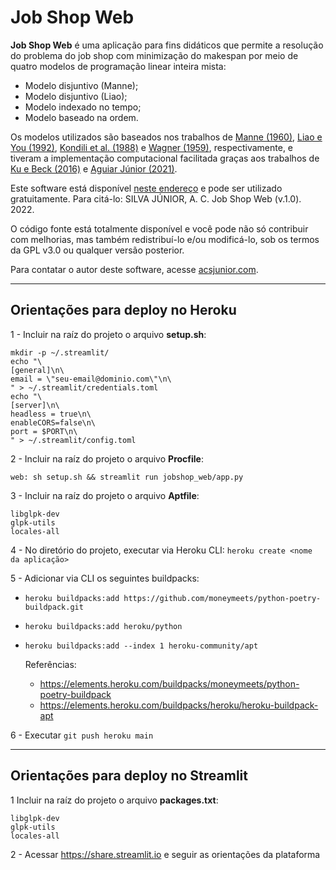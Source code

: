 # Job Shop Web

**Job Shop Web** é uma aplicação para fins didáticos que permite a resolução do problema do job shop com minimização do makespan por meio de quatro modelos de programação linear inteira mista:

- Modelo disjuntivo (Manne);
- Modelo disjuntivo (Liao);
- Modelo indexado no tempo;
- Modelo baseado na ordem.

Os modelos utilizados são baseados nos trabalhos de [Manne (1960)](https://pubsonline.informs.org/doi/abs/10.1287/opre.8.2.219), [Liao e You (1992)](https://www.tandfonline.com/doi/abs/10.1057/jors.1992.162), [Kondili et al. (1988)](https://www.researchgate.net/profile/Roger-Sargent/publication/272294074_A_General_Algorithm_for_Scheduling_Batch_Operations/links/54e114140cf24d184b0fc476/A-General-Algorithm-for-Scheduling-Batch-Operations.pdf) e [Wagner (1959)](https://onlinelibrary.wiley.com/doi/abs/10.1002/nav.3800060205), respectivamente, e tiveram a implementação computacional facilitada graças aos trabalhos de [Ku e Beck (2016)](https://www.sciencedirect.com/science/article/abs/pii/S0305054816300764) e [Aguiar Júnior (2021)](https://repositorio.ufc.br/bitstream/riufc/59600/3/2021_dis_jcajunior.pdf).

Este software está disponível [neste endereço](https://jobshop-web.herokuapp.com) e pode ser utilizado gratuitamente. Para citá-lo: SILVA JÚNIOR, A. C. Job Shop Web (v.1.0). 2022.

O código fonte está totalmente disponível e você pode não só contribuir com melhorias, mas também redistribuí-lo e/ou modificá-lo, sob os termos da GPL v3.0 ou qualquer versão posterior.

Para contatar o autor deste software, acesse [acsjunior.com](https://acsjunior.com).

<hr>

## Orientações para deploy no Heroku

1 - Incluir na raíz do projeto o arquivo **setup.sh**:

```
mkdir -p ~/.streamlit/
echo "\
[general]\n\
email = \"seu-email@dominio.com\"\n\
" > ~/.streamlit/credentials.toml
echo "\
[server]\n\
headless = true\n\
enableCORS=false\n\
port = $PORT\n\
" > ~/.streamlit/config.toml
```

2 - Incluir na raíz do projeto o arquivo **Procfile**:

```
web: sh setup.sh && streamlit run jobshop_web/app.py
```

3 - Incluir na raíz do projeto o arquivo **Aptfile**:

```
libglpk-dev 
glpk-utils
locales-all
```

4 - No diretório do projeto, executar via Heroku CLI: `heroku create <nome da aplicação>`

5 - Adicionar via CLI os seguintes buildpacks:

-  `heroku buildpacks:add https://github.com/moneymeets/python-poetry-buildpack.git`
-  `heroku buildpacks:add heroku/python`
-  `heroku buildpacks:add --index 1 heroku-community/apt`

    Referências: 
    - https://elements.heroku.com/buildpacks/moneymeets/python-poetry-buildpack
    - https://elements.heroku.com/buildpacks/heroku/heroku-buildpack-apt

6 - Executar `git push heroku main`

<hr>

## Orientações para deploy no Streamlit

1 Incluir na raíz do projeto o arquivo **packages.txt**:

```
libglpk-dev 
glpk-utils
locales-all
```

2 - Acessar https://share.streamlit.io e seguir as orientações da plataforma